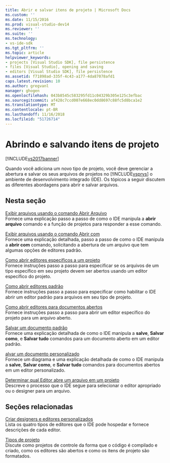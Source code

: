 ```yaml
---
title: Abrir e salvar itens de projeto | Microsoft Docs
ms.custom: ''
ms.date: 11/15/2016
ms.prod: visual-studio-dev14
ms.reviewer: ''
ms.suite: ''
ms.technology:
- vs-ide-sdk
ms.tgt_pltfrm: ''
ms.topic: article
helpviewer_keywords:
- projects [Visual Studio SDK], file persistence
- files [Visual Studio], opening and saving
- editors [Visual Studio SDK], file persistence
ms.assetid: f71898ad-335f-4c43-a177-4da87078afd1
caps.latest.revision: 10
ms.author: gregvanl
manager: ghogen
ms.openlocfilehash: 043b8545c583295fd11c04329b305e125c3efbac
ms.sourcegitcommit: af428c7ccd007e668ec0dd8697c88fc5d8bca1e2
ms.translationtype: MT
ms.contentlocale: pt-BR
ms.lasthandoff: 11/16/2018
ms.locfileid: "51726714"
---
```

# <a name="opening-and-saving-project-items"></a>Abrindo e salvando itens de projeto
[!INCLUDE[vs2017banner](../../includes/vs2017banner.md)]

Quando você adiciona um novo tipo de projeto, você deve gerenciar a abertura e salvar os seus arquivos de projetos no [!INCLUDE[vsprvs](../../includes/vsprvs-md.md)] o ambiente de desenvolvimento integrado (IDE). Os tópicos a seguir discutem as diferentes abordagens para abrir e salvar arquivos.  
  
## <a name="in-this-section"></a>Nesta seção  
 [Exibir arquivos usando o comando Abrir Arquivo](../../extensibility/internals/displaying-files-by-using-the-open-file-command.md)  
 Fornece uma explicação passo a passo de como o IDE manipula a **abrir arquivo** comando e a função de projetos para responder a esse comando.  
  
 [Exibir arquivos usando o comando Abrir com](../../extensibility/internals/displaying-files-by-using-the-open-with-command.md)  
 Fornece uma explicação detalhada, passo a passo de como o IDE manipula a **abrir com** comando, solicitando a abertura de um arquivo que tem algumas opções de editores padrão.  
  
 [Como abrir editores específicos a um projeto](../../extensibility/how-to-open-project-specific-editors.md)  
 Fornece instruções passo a passo para especificar se os arquivos de um tipo específico em seu projeto devem ser abertos usando um editor específico do projeto.  
  
 [Como abrir editores padrão](../../extensibility/how-to-open-standard-editors.md)  
 Fornece instruções passo a passo para especificar como habilitar o IDE abrir um editor padrão para arquivos em seu tipo de projeto.  
  
 [Como abrir editores para documentos abertos](../../extensibility/how-to-open-editors-for-open-documents.md)  
 Fornece instruções passo a passo para abrir um editor específico do projeto para um arquivo aberto.  
  
 [Salvar um documento padrão](../../extensibility/internals/saving-a-standard-document.md)  
 Fornece uma explicação detalhada de como o IDE manipula a **salve**, **Salvar como**, e **Salvar tudo** comandos para um documento aberto em um editor padrão.  
  
 [alvar um documento personalizado](../../extensibility/internals/saving-a-custom-document.md)  
 Fornece um diagrama e uma explicação detalhada de como o IDE manipula a **salve**, **Salvar como**, e **Salvar tudo** comandos para documentos abertos em um editor personalizado.  
  
 [Determinar qual Editor abre um arquivo em um projeto](../../extensibility/internals/determining-which-editor-opens-a-file-in-a-project.md)  
 Descreve o processo que o IDE segue para selecionar o editor apropriado ou o designer para um arquivo.  
  
## <a name="related-sections"></a>Seções relacionadas  
 [Criar designers e editores personalizados](../../extensibility/creating-custom-editors-and-designers.md)  
 Lista os quatro tipos de editores que o IDE pode hospedar e fornece descrições de cada editor.  
  
 [Tipos de projeto](../../extensibility/internals/project-types.md)  
 Discute como projetos de controle da forma que o código é compilado e criado, como os editores são abertos e como os itens de projeto são formatados.

